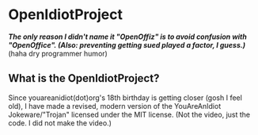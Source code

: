 # OpenIdiotProject
***The only reason I didn't name it "OpenOffiz" is to avoid confusion with "OpenOffice". (Also: preventing getting sued played a factor, I guess.)*** (haha dry programmer humor)
## What is the OpenIdiotProject?
Since youareanidiot(dot)org's 18th birthday is getting closer (gosh I feel old), I have made a revised, modern version of the YouAreAnIdiot Jokeware/"Trojan" licensed under the MIT license. (Not the video, just the code. I did not make the video.) 
